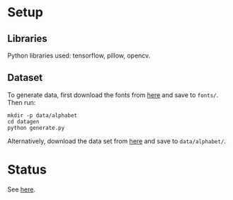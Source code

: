 # Setup

## Libraries

Python libraries used: tensorflow, pillow, opencv.

## Dataset

To generate data, first download the fonts from [here](https://www.dropbox.com/s/tzz2njlsg4c3u3c/fonts.zip) and save to `fonts/`. Then run:

	mkdir -p data/alphabet
    cd datagen
	python generate.py

Alternatively, download the data set from [here](https://www.dropbox.com/s/2s2ihgbw740k8t2/alphabet.zip) and save to `data/alphabet/`.

# Status

See [here](https://docs.google.com/document/d/1bGVf-F1I8edGImafdRD01-P6UEQ64_he_AhfOoqA8V0/edit).

